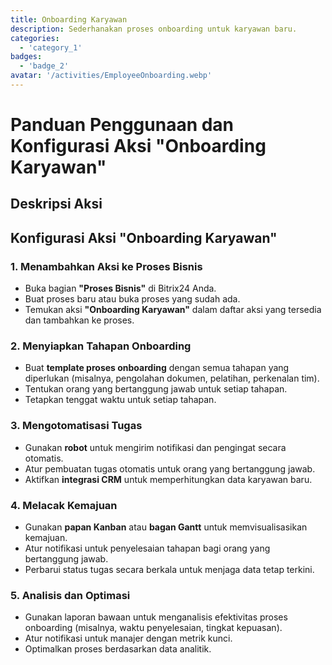 ```yaml
---
title: Onboarding Karyawan
description: Sederhanakan proses onboarding untuk karyawan baru.
categories: 
  - 'category_1'
badges: 
  - 'badge_2'
avatar: '/activities/EmployeeOnboarding.webp'
---
```

# Panduan Penggunaan dan Konfigurasi Aksi "Onboarding Karyawan"

## Deskripsi Aksi

## **Konfigurasi Aksi "Onboarding Karyawan"**

### 1. Menambahkan Aksi ke Proses Bisnis
- Buka bagian **"Proses Bisnis"** di Bitrix24 Anda.
- Buat proses baru atau buka proses yang sudah ada.
- Temukan aksi **"Onboarding Karyawan"** dalam daftar aksi yang tersedia dan tambahkan ke proses.

### 2. Menyiapkan Tahapan Onboarding
- Buat **template proses onboarding** dengan semua tahapan yang diperlukan (misalnya, pengolahan dokumen, pelatihan, perkenalan tim).
- Tentukan orang yang bertanggung jawab untuk setiap tahapan.
- Tetapkan tenggat waktu untuk setiap tahapan.

### 3. Mengotomatisasi Tugas
- Gunakan **robot** untuk mengirim notifikasi dan pengingat secara otomatis.
- Atur pembuatan tugas otomatis untuk orang yang bertanggung jawab.
- Aktifkan **integrasi CRM** untuk memperhitungkan data karyawan baru.

### 4. Melacak Kemajuan
- Gunakan **papan Kanban** atau **bagan Gantt** untuk memvisualisasikan kemajuan.
- Atur notifikasi untuk penyelesaian tahapan bagi orang yang bertanggung jawab.
- Perbarui status tugas secara berkala untuk menjaga data tetap terkini.

### 5. Analisis dan Optimasi
- Gunakan laporan bawaan untuk menganalisis efektivitas proses onboarding (misalnya, waktu penyelesaian, tingkat kepuasan).
- Atur notifikasi untuk manajer dengan metrik kunci.
- Optimalkan proses berdasarkan data analitik.